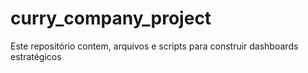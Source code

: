 # curry_company_project
Este repositório contem, arquivos e scripts para construir dashboards estratégicos 
